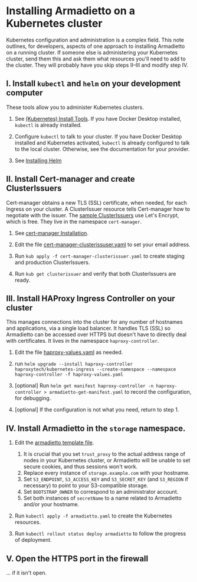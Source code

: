 # Installing Armadietto on a Kubernetes cluster

Kubernetes configuration and administration is a complex field.
This note outlines, for developers, aspects of one approach to installing Armadietto on a running cluster.
If someone else is administering your Kubernetes cluster, send them this and ask them what resources you'll need to add to the cluster.
They will probably have you skip steps II–III and modify step IV.

## I. Install `kubectl` and `helm` on your development computer

These tools allow you to administer Kubernetes clusters.

1. See [(Kubernetes) Install Tools](https://kubernetes.io/docs/tasks/tools/).
    If you have Docker Desktop installed, `kubectl` is already installed.

2. Configure `kubectl` to talk to your cluster.
   If you have Docker Desktop installed and Kubernetes activated, `kubectl` is already configured to talk to the local cluster. Otherwise, see the documentation for your provider.

3. See [Installing Helm](https://helm.sh/docs/intro/install/)

## II. Install Cert-manager and create ClusterIssuers

Cert-manager obtains a new TLS (SSL) certificate, when needed, for each Ingress on your cluster.
A ClusterIssuer resource tells Cert-manager how to negotiate with the issuer.
The [sample ClusterIssuers](../contrib/kubernetes/cert-manager-clusterissuer.yaml) use Let's Encrypt, which is free.
They live in the namespace `cert-manager`.

1. See [cert-manager Installation](https://cert-manager.io/docs/installation/).

2. Edit the file [cert-manager-clusterissuser.yaml](../contrib/kubernetes/cert-manager-clusterissuer.yaml) to set your email address.

3. Run `kub apply -f cert-manager-clusterissuer.yaml` to create staging and production ClusterIssuers.

4. Run `kub get clusterissuer` and verify that both ClusterIssuers are ready.

## III. Install HAProxy Ingress Controller on your cluster

This manages connections into the cluster for any number of hostnames and applications, via a single load balancer.
It handles TLS (SSL) so Armadietto can be accessed over HTTPS but doesn't have to directly deal with certificates.
It lives in the namespace `haproxy-controller`.

1. Edit the file [haproxy-values.yaml](../contrib/kubernetes/haproxy-values.yaml) as needed.

2. run `helm upgrade --install haproxy-controller haproxytech/kubernetes-ingress --create-namespace --namespace haproxy-controller -f haproxy-values.yaml`

3. [optional] Run `helm get manifest haproxy-controller -n haproxy-controller > armadietto-get-manifest.yaml` to record the configuration, for debugging.

4. [optional] If the configuration is not what you need, return to step 1.

## IV. Install Armadietto in the `storage` namespace.

1. Edit the [armadietto template file](../contrib/kubernetes/armadietto.yaml).
    1. It is crucial that you set `trust_proxy` to the actual address range of nodes in your Kubernetes cluster, or Armadietto will be unable to set secure cookies, and thus sessions won't work.
    2. Replace every instance of `storage.example.com` with your hostname.
    3. Set `S3_ENDPOINT`, `S3_ACCESS_KEY` and `S3_SECRET_KEY` (and `S3_REGION` if necessary) to point to your S3-compatible storage.
    4. Set `BOOTSTRAP_OWNER` to correspond to an administrator account.
    5. Set both instances of `secretName` to a name related to Armadietto and/or your hostname.

2. Run `kubectl apply -f armadietto.yaml` to create the Kubernetes resources.
3. Run `kubectl rollout status deploy armadietto` to follow the progress of deployment.

## V. Open the HTTPS port in the firewall

... if it isn't open.
